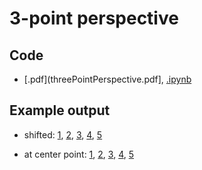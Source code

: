 # 3-point perspective

## Code

- [.pdf](threePointPerspective.pdf], [.ipynb](threePointPerspective.ipynb)

## Example output

- shifted: 
[1](threepoint_shifted1.png), 
[2](threepoint_shifted2.png), 
[3](threepoint_shifted3.png), 
[4](threepoint_shifted4.png), 
[5](threepoint_shifted5.png)

- at center point:
[1](threepoint_CP1.png), 
[2](threepoint_CP2.png), 
[3](threepoint_CP3.png),
[4](threepoint_CP4.png),
[5](threepoint_CP5.png)
